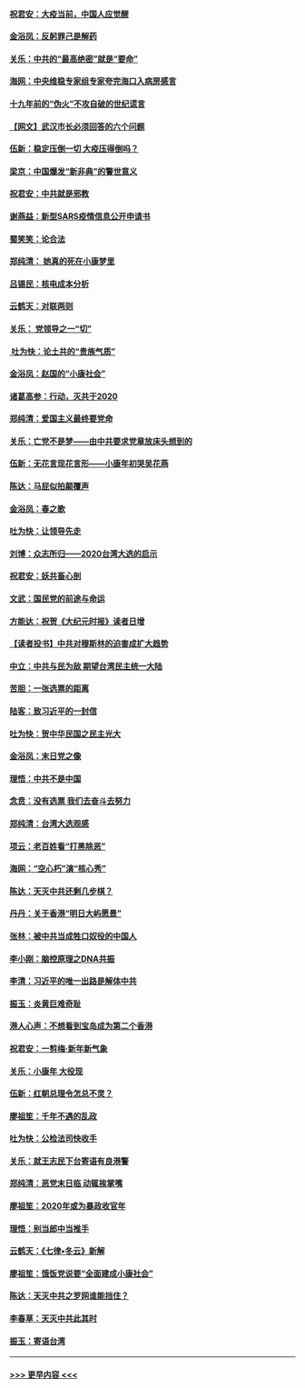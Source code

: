 #### [祝君安：大疫当前，中国人应觉醒](../pages/nsc993/n11821946.md?t=01261555) 
#### [金浴凤：反躬罪己是解药](../pages/nsc993/n11820280.md?t=01261555) 
#### [关乐：中共的“最高绝密”就是“要命”](../pages/nsc993/n11816946.md?t=01261555) 
#### [海网：中央维稳专家组专家夸完海口入病房感言](../pages/nsc993/n11815138.md?t=01261555) 
#### [十九年前的“伪火”不攻自破的世纪谎言](../pages/nsc993/n11813238.md?t=01261555) 
#### [【网文】武汉市长必须回答的六个问题](../pages/nsc993/n11813848.md?t=01261555) 
#### [伍新：稳定压倒一切 大疫压得倒吗？](../pages/nsc993/n11812634.md?t=01261555) 
#### [梁京：中国爆发“新非典”的警世意义](../pages/nsc993/n11812554.md?t=01261555) 
#### [祝君安：中共就是邪教](../pages/nsc993/n11812431.md?t=01261555) 
#### [谢燕益：新型SARS疫情信息公开申请书](../pages/nsc993/n11808840.md?t=01261555) 
#### [蜀笑笑：论合法](../pages/nsc993/n11808064.md?t=01261555) 
#### [郑纯清： 她真的死在小康梦里](../pages/nsc993/n11806623.md?t=01261555) 
#### [吕锡民：核电成本分析](../pages/nsc993/n11806284.md?t=01261555) 
#### [云鹤天：对联两则](../pages/nsc993/n11805957.md?t=01261555) 
#### [关乐： 党领导之一“切”](../pages/nsc993/n11804505.md?t=01261555) 
#### [ 吐为快：论土共的“贵族气质”](../pages/nsc993/n11804490.md?t=01261555) 
#### [金浴凤：赵国的“小康社会”](../pages/nsc993/n11804452.md?t=01261555) 
#### [诸葛高参：行动，灭共于2020](../pages/nsc993/n11804120.md?t=01261555) 
#### [郑纯清：爱国主义最终要党命](../pages/nsc993/n11802197.md?t=01261555) 
#### [关乐：亡党不是梦——由中共要求党章放床头想到的](../pages/nsc993/n11802156.md?t=01261555) 
#### [伍新：无花言现花言形——小康年初哭吴花燕](../pages/nsc993/n11800044.md?t=01261555) 
#### [陈达：马屁似拍颠覆声](../pages/nsc993/n11800010.md?t=01261555) 
#### [金浴凤：春之歌](../pages/nsc993/n11797687.md?t=01261555) 
#### [吐为快：让领导先走](../pages/nsc993/n11797512.md?t=01261555) 
#### [刘博：众志所归——2020台湾大选的启示](../pages/nsc993/n11796878.md?t=01261555) 
#### [祝君安：妖共畜心剖](../pages/nsc993/n11794273.md?t=01261555) 
#### [文武：国民党的前途与命运](../pages/nsc993/n11794198.md?t=01261555) 
#### [方能达：祝贺《大纪元时报》读者日增](../pages/nsc993/n11793807.md?t=01261555) 
#### [【读者投书】中共对穆斯林的迫害成扩大趋势](../pages/nsc993/n11791371.md?t=01261555) 
#### [中立：中共与民为敌 期望台湾民主统一大陆](../pages/nsc993/n11790392.md?t=01261555) 
#### [苦胆：一张选票的距离](../pages/nsc993/n11788914.md?t=01261555) 
#### [陆客：致习近平的一封信](../pages/nsc993/n11788867.md?t=01261555) 
#### [吐为快：贺中华民国之民主光大](../pages/nsc993/n11788618.md?t=01261555) 
#### [金浴凤：末日党之像](../pages/nsc993/n11787475.md?t=01261555) 
#### [理悟：中共不是中国](../pages/nsc993/n11787463.md?t=01261555) 
#### [念贲：没有选票  我们去奋斗去努力](../pages/nsc993/n11787398.md?t=01261555) 
#### [郑纯清：台湾大选观感](../pages/nsc993/n11786210.md?t=01261555) 
#### [项云：老百姓看“打黑除恶”](../pages/nsc993/n11785398.md?t=01261555) 
#### [海网：“空心朽”演“核心秀”](../pages/nsc993/n11783874.md?t=01261555) 
#### [陈达：天灭中共还剩几步棋？](../pages/nsc993/n11783719.md?t=01261555) 
#### [丹丹：关于香港“明日大屿愿景”](../pages/nsc993/n11783273.md?t=01261555) 
#### [张林：被中共当成牲口奴役的中国人](../pages/nsc993/n11782397.md?t=01261555) 
#### [李小刚：脑控原理之DNA共振](../pages/nsc993/n11780962.md?t=01261555) 
#### [李清：习近平的唯一出路是解体中共](../pages/nsc993/n11780866.md?t=01261555) 
#### [振玉：炎黄巨难奇耻](../pages/nsc993/n11779632.md?t=01261555) 
#### [港人心声：不想看到宝岛成为第二个香港](../pages/nsc993/n11778817.md?t=01261555) 
#### [祝君安：一剪梅‧新年新气象](../pages/nsc993/n11776340.md?t=01261555) 
#### [关乐：小康年 大役现](../pages/nsc993/n11774213.md?t=01261555) 
#### [伍新：红朝总理令怎总不灵？](../pages/nsc993/n11770813.md?t=01261555) 
#### [廖祖笙：千年不遇的乱政](../pages/nsc993/n11770373.md?t=01261555) 
#### [吐为快：公检法司快收手](../pages/nsc993/n11770359.md?t=01261555) 
#### [关乐：就王志民下台寄语有良港警](../pages/nsc993/n11769903.md?t=01261555) 
#### [郑纯清：恶党末日临 动辄挨掌嘴](../pages/nsc993/n11769356.md?t=01261555) 
#### [廖祖笙：2020年或为暴政收官年](../pages/nsc993/n11768216.md?t=01261555) 
#### [理悟：别当郎中当推手](../pages/nsc993/n11768243.md?t=01261555) 
#### [云鹤天：《七律▪冬云》新解](../pages/nsc993/n11768204.md?t=01261555) 
#### [廖祖笙：饿饭党说要“全面建成小康社会”](../pages/nsc993/n11767482.md?t=01261555) 
#### [陈达：天灭中共之罗网谁能挡住？](../pages/nsc993/n11767465.md?t=01261555) 
#### [李春草：天灭中共此其时](../pages/nsc993/n11767452.md?t=01261555) 
#### [振玉：寄语台湾](../pages/nsc993/n11767432.md?t=01261555) 

----
#### [ >>> 更早内容 <<< ](../indexes/nsc993-earlier.md)

